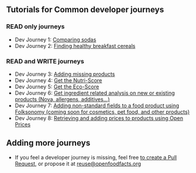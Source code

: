 ## Tutorials for Common developer journeys
### READ only journeys
- []()Dev Journey 1: <a href="docs/reference/api-tutorials/comparing-sodas.md">Comparing sodas</a>
- []()Dev Journey 2: <a href="docs/reference/api-tutorials/finding-healthy-cereals.md">Finding healthy breakfast cereals</a>

### READ and WRITE journeys
- []()Dev Journey 3: <a href="docs/reference/api-tutorials/adding-missing-products.md">Adding missing products</a>
- []()Dev Journey 4: <a href="docs/reference/api-tutorials/get-the-nutri-score.md">Get the Nutri-Score</a>
- []()Dev Journey 5: <a href="docs/reference/api-tutorials/get-the-eco-score.md">Get the Eco-Score</a>
- []()Dev Journey 6: <a href="docs/reference/api-tutorials/get-ingredient-related-analysis.md">Get ingredient related analysis on new or existing products (Nova, allergens, additives…)</a>
- []()Dev Journey 7: <a href="docs/reference/api-tutorials/folksonomy-engine.md">Adding non-standard fields to a food product using Folksonomy (coming soon for cosmetics, pet food, and other products)</a>
- []()Dev Journey 8: <a href="docs/reference/api-tutorials/product-prices.md">Retrieving and adding prices to products using Open Prices</a>

## Adding more journeys

* If you feel a developer journey is missing, feel free <a href="https://github.com/openfoodfacts/openfoodfacts-server/tree/main/docs/reference/api-tutorials">to create a Pull Request</a>, or propose it at reuse@openfoodfacts.org
